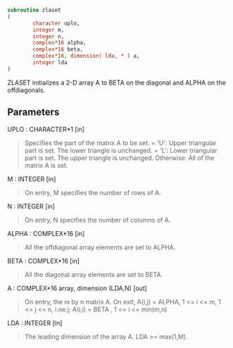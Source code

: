 ```fortran
subroutine zlaset
(
        character uplo,
        integer m,
        integer n,
        complex*16 alpha,
        complex*16 beta,
        complex*16, dimension( lda, * ) a,
        integer lda
)
```

ZLASET initializes a 2-D array A to BETA on the diagonal and
ALPHA on the offdiagonals.

## Parameters
UPLO : CHARACTER*1 [in]
> Specifies the part of the matrix A to be set.
> = 'U':      Upper triangular part is set. The lower triangle
> is unchanged.
> = 'L':      Lower triangular part is set. The upper triangle
> is unchanged.
> Otherwise:  All of the matrix A is set.

M : INTEGER [in]
> On entry, M specifies the number of rows of A.

N : INTEGER [in]
> On entry, N specifies the number of columns of A.

ALPHA : COMPLEX*16 [in]
> All the offdiagonal array elements are set to ALPHA.

BETA : COMPLEX*16 [in]
> All the diagonal array elements are set to BETA.

A : COMPLEX*16 array, dimension (LDA,N) [out]
> On entry, the m by n matrix A.
> On exit, A(i,j) = ALPHA, 1 <= i <= m, 1 <= j <= n, i.ne.j;
> A(i,i) = BETA , 1 <= i <= min(m,n)

LDA : INTEGER [in]
> The leading dimension of the array A.  LDA >= max(1,M).
